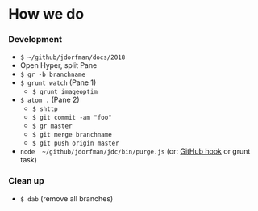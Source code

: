 # How we do

### Development
* `$ ~/github/jdorfman/docs/2018`
* Open Hyper, split Pane
* `$ gr -b branchname`
* `$ grunt watch` (Pane 1)
  * `$ grunt imageoptim`
* `$ atom .` (Pane 2)
  * `$ shttp`
  * `$ git commit -am "foo"`
  * `$ gr master`
  * `$ git merge branchname`
  * `$ git push origin master`
* `node  ~/github/jdorfman/jdc/bin/purge.js` (or: [GitHub hook](http://j.mp/2FjSAAU) or grunt task)

### Clean up
* `$ dab` (remove all branches)
